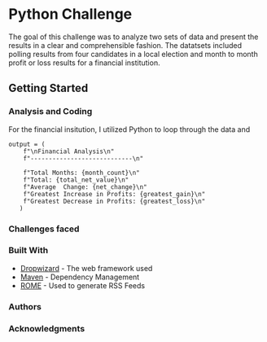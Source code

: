 # Python Challenge

The goal of this challenge was to analyze two sets of data and present the results in a clear and comprehensible fashion. The datatsets included polling results from four candidates in a local election and month to month profit or loss results for a financial institution. 

## Getting Started 

### Analysis and Coding 

For the financial insitution, I utilized Python to loop through the data and 

```
output = (
    f"\nFinancial Analysis\n"
    f"----------------------------\n"
   
    f"Total Months: {month_count}\n"
    f"Total: {total_net_value}\n"
    f"Average  Change: {net_change}\n"
    f"Greatest Increase in Profits: {greatest_gain}\n"
    f"Greatest Decrease in Profits: {greatest_loss}\n"
   )
```

### Challenges faced


### Built With

* [Dropwizard](http://www.dropwizard.io/1.0.2/docs/) - The web framework used
* [Maven](https://maven.apache.org/) - Dependency Management
* [ROME](https://rometools.github.io/rome/) - Used to generate RSS Feeds

### Authors



### Acknowledgments

